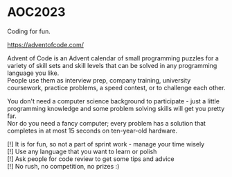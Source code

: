 # AOC2023
Coding for fun.

https://adventofcode.com/

Advent of Code is an Advent calendar of small programming puzzles for a variety of skill sets and skill levels that can be solved in any programming language you like.\
People use them as interview prep, company training, university coursework, practice problems, a speed contest, or to challenge each other.

You don't need a computer science background to participate - just a little programming knowledge and some problem solving skills will get you pretty far.\
Nor do you need a fancy computer; every problem has a solution that completes in at most 15 seconds on ten-year-old hardware.


[!] It is for fun, so not a part of sprint work - manage your time wisely\
[!] Use any language that you want to learn or polish\
[!] Ask people for code review to get some tips and advice\
[!] No rush, no competition, no prizes :) 
